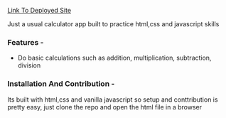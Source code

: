 [Link To Deployed Site](https://garv-calculator.netlify.app/)

Just a usual calculator app built to practice html,css and javascript skills

### Features - 
- Do basic calculations such as addition, multiplication, subtraction, division 


### Installation And Contribution - 

Its built with html,css and vanilla javascript so setup and conttribution is pretty easy, just clone the repo and open the html file in a browser
